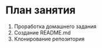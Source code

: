 # План занятия

01. Проработка домашнего задания
02. Создание README.md
03. Клонирование репозитория